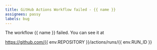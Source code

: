 ```yaml
---
title: GitHub Actions Workflow failed - {{ name }}
assignees: passy
labels: bug
---
```


The workflow {{ name }} failed. You can see it at

https://github.com/{{ env.REPOSITORY }}/actions/runs/{{ env.RUN_ID }}
